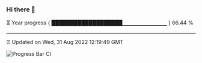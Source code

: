 ### Hi there 👋

⏳ Year progress { ███████████████████▁▁▁▁▁▁▁▁▁▁▁ } 66.44 %

---

⏰ Updated on Wed, 31 Aug 2022 12:19:49 GMT

![Progress Bar CI](https://github.com/Shyam-Makwana/GitHub-Actions-Demo/workflows/Progress%20Bar%20CI/badge.svg)

